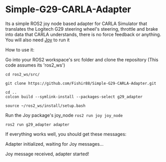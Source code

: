 # Simple-G29-CARLA-Adapter
Its a simple ROS2 joy node based adapter for CARLA Simulator that translates the Logitech G29 steering wheel's steering, throttle and brake into data that CARLA understands, there is no force feedback or anything. You will also need [Joy](https://github.com/ros-drivers/joystick_drivers/tree/ros2/joy) to run it

How to use it:

Go into your ROS2 workspace's src folder and clone the repository (This code assumes its 'ros2_ws')

```
cd ros2_ws/src/
```

```
git clone https://github.com/Fishir88/Simple-G29-CARLA-Adapter.git
```

```
cd ..
colcon build --symlink-install --packages-select g29_adapter
```

```
source ~/ros2_ws/install/setup.bash
```

Run the Joy package's joy_node
`ros2 run joy joy_node`


```
ros2 run g29_adapter adapter
```
If everything works well, you should get these messages:

Adapter initialized, waiting for Joy messages...

Joy message received, adapter started!
